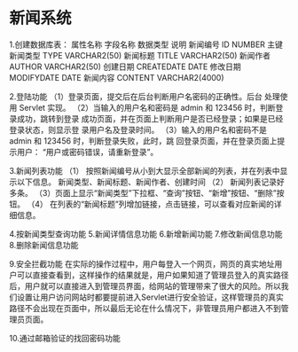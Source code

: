 # 新闻系统

1.创建数据库表：
属性名称 字段名称 数据类型 说明 
新闻编号 ID NUMBER 主键 
新闻类型 TYPE VARCHAR2(50) 
新闻标题 TITLE VARCHAR2(50) 
新闻作者 AUTHOR VARCHAR2(50) 
创建日期 CREATEDATE DATE 
修改日期 MODIFYDATE DATE 
新闻内容 CONTENT VARCHAR2(4000)

2.登陆功能
（1）登录页面，提交后在后台判断用户名密码的正确性。后台 
处理使用 Servlet 实现。 
（2）当输入的用户名和密码是 admin 和 123456 时，判断登录成功，跳转到登录 
成功页面，并在页面上判断用户是否已经登录；如果是已经登录状态，则显示登 
录用户名及登录时间。 
（3）输入的用户名和密码不是 admin 和 123456 时，判断登录失败，此时，跳 
回登录页面，并在登录页面上提示用户：
“用户或密码错误，请重新登录”。

3.新闻列表功能 
（1） 按照新闻编号从小到大显示全部新闻的列表，并在列表中显示以下信息。 
新闻类型、新闻标题、新闻作者、创建时间 
（2） 新闻列表记录好多条。 
（3）页面上显示“新闻类型”下拉框、“查询”按钮、“新增”按钮、“删除”按钮。 
（4） 在列表的“新闻标题”列增加链接，点击链接，可以查看对应新闻的详细信息。

4.按新闻类型查询功能
5.新闻详情信息功能
6.新增新闻功能
7.修改新闻信息功能
8.删除新闻信息功能

9.安全拦截功能
  在实际的操作过程中，用户每登入一个网页，网页的真实地址用户可以直接查看到，这样操作的结果就是，用户如果知道了管理员登入的真实路径后，用户就可以直接进入到管理员界面，给网站的管理带来了很大的风险。所以我们设置让用户访问网站时都要提前进入Servlet进行安全验证，这样管理员的真实路径不会出现在页面中，所以最后无论在什么情况下，非管理员用户都进入不到管理员页面。

10.通过邮箱验证的找回密码功能
